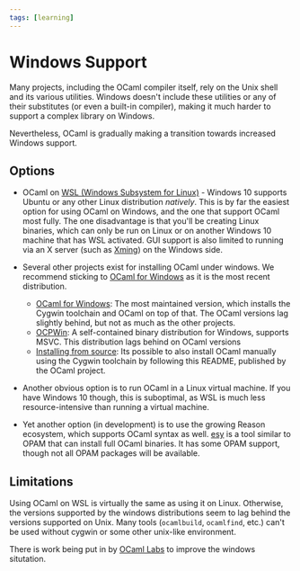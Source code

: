```yaml
---
tags: [learning]
---
```


# Windows Support

Many projects, including the OCaml compiler itself, rely on the Unix shell and its various utilities.
Windows doesn't include these utilities or any of their substitutes (or even a built-in compiler),
making it much harder to support a complex library on Windows.

Nevertheless, OCaml is gradually making a transition towards increased Windows support.

## Options

* OCaml on [WSL (Windows Subsystem for Linux)](https://docs.microsoft.com/en-us/windows/wsl/install-win10) - 
Windows 10 supports Ubuntu or any other Linux distribution *natively*. This is by far the easiest option
for using OCaml on Windows, and the one that support OCaml most fully.
The one disadvantage is that you'll be creating Linux binaries, which can only be run on Linux or on another
Windows 10 machine that has WSL activated. GUI support is also limited to running via an X server (such as [Xming](https://sourceforge.net/projects/xming/)) on the Windows side.

* Several other projects exist for installing OCaml under windows. We recommend sticking to 
[OCaml for Windows][ocaml-win] as it is the most recent distribution.
 
  * [OCaml for Windows][ocaml-win]:
  The most maintained version, which installs the Cygwin toolchain 
  and OCaml on top of that. The OCaml versions lag slightly behind, but not as much as the other projects.
  * [OCPWin][ocaml-ocpwin]:
  A self-contained binary distribution for Windows, supports MSVC. This distribution 
  lags behind on OCaml versions 
  * [Installing from source][ocaml-from-source]:
  Its possible to also install OCaml manually using the 
  Cygwin toolchain by following this README, published by the OCaml project.

* Another obvious option is to run OCaml in a Linux virtual machine. If you have Windows 10 though, this is suboptimal,
as WSL is much less resource-intensive than running a virtual machine.

* Yet another option (in development) is to use the growing Reason ecosystem, which supports OCaml syntax as well.
[esy](https://github.com/esy/esy) is a tool similar to OPAM that can install full OCaml binaries.
It has some OPAM support, though not all OPAM packages will be available.

## Limitations

Using OCaml on WSL is virtually the same as using it on Linux. Otherwise, the versions supported by the
windows distributions seem to lag behind the versions 
supported on Unix.
Many tools (`ocamlbuild`, `ocamlfind`, etc.) can't be used 
without cygwin or some other unix-like environment.  

There is work being put in by [OCaml Labs](http://ocamllabs.io/doc/windows.html) to improve
the windows situtation.

[ocaml-win]: https://fdopen.github.io/opam-repository-mingw/
[ocaml-ocpwin]: http://www.typerex.org/ocpwin.html
[ocaml-from-source]: https://github.com/ocaml/ocaml/blob/trunk/README.win32.adoc
